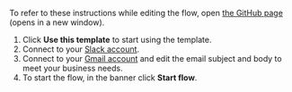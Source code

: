 To refer to these instructions while editing the flow, open [the GitHub page](https://github.com/ot4i/app-connect-templates/blob/main/resources/markdown/Send%20Gmail%20message%20for%20new%20Slack%20message_instructions.md) (opens in a new window).

1. Click **Use this template** to start using the template.
1. Connect to your [Slack account](http://ibm.biz/aasslack).
1. Connect to your [Gmail account](http://ibm.biz/aasgmail) and edit the email subject and body to meet your business needs.
1. To start the flow, in the banner click **Start flow**.
